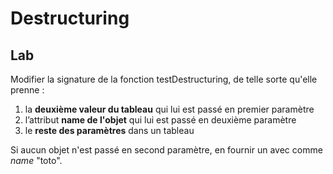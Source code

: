 <!-- .slide: class="exercice"-->

# Destructuring

## Lab

Modifier la signature de la fonction testDestructuring, de telle sorte qu'elle prenne :

1. la **deuxième valeur du tableau** qui lui est passé en premier paramètre
1. l’attribut **name de l'objet** qui lui est passé en deuxième paramètre
1. le **reste des paramètres** dans un tableau

Si aucun objet n'est passé en second paramètre, en fournir un avec comme _name_ "toto".
